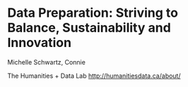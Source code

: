 # Data Preparation: Striving to Balance, Sustainability and Innovation

Michelle Schwartz, Connie 

The Humanities + Data Lab http://humanitiesdata.ca/about/



